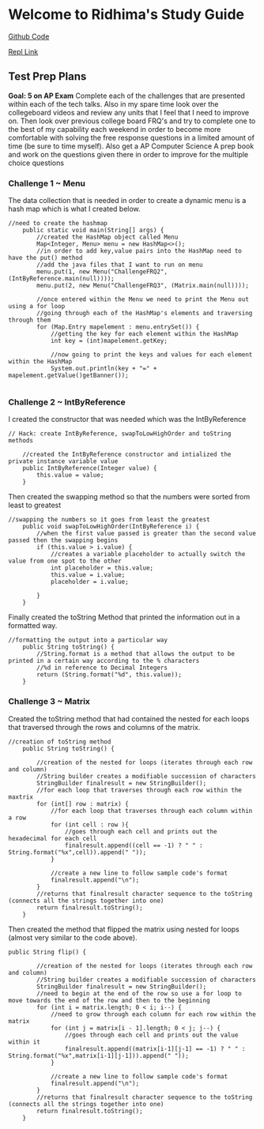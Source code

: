 # Welcome to Ridhima's Study Guide 

[Github Code](https://github.com/ridhimainukurti/triridhimainukurti/tree/master/src/main/java/challenges)

[Repl Link](https://replit.com/@ridhimainukurti/triridhimainukurti#src/main/java/challenges/Menu.java)

## Test Prep Plans 
**Goal: 5 on AP Exam**
Complete each of the challenges that are presented within each of the tech talks. Also in my spare time look over the collegeboard videos and review any units that I feel that I need to improve on. Then look over previous college board FRQ's and try to complete one to the best of my capability each weekend in order to become more comfortable with solving the free response questions in a limited amount of time (be sure to time myself). Also get a AP Computer Science A prep book and work on the questions given there in order to improve for the multiple choice questions


### Challenge 1 ~ Menu

The data collection that is needed in order to create a dynamic menu is a hash map which is what I created below. 
```
//need to create the hashmap
    public static void main(String[] args) {
        //created the HashMap object called Menu
        Map<Integer, Menu> menu = new HashMap<>();
        //in order to add key,value pairs into the HashMap need to have the put() method
        //add the java files that I want to run on menu
        menu.put(1, new Menu("ChallengeFRQ2", (IntByReference.main(null))));
        menu.put(2, new Menu("ChallengeFRQ3", (Matrix.main(null))));

        //once entered within the Menu we need to print the Menu out using a for loop
        //going through each of the HashMap's elements and traversing through them
        for (Map.Entry mapelement : menu.entrySet()) {
            //getting the key for each element within the HashMap
            int key = (int)mapelement.getKey;

            //now going to print the keys and values for each element within the HashMap
            System.out.println(key + "=" + mapelement.getValue()getBanner());
            
```

### Challenge 2 ~ IntByReference

I created the constructor that was needed which was the IntByReference
```
// Hack: create IntByReference, swapToLowHighOrder and toString methods

    //created the IntByReference constructor and intialized the private instance variable value
    public IntByReference(Integer value) {
        this.value = value;
    }
```

Then created the swapping method so that the numbers were sorted from least to greatest 
```
//swapping the numbers so it goes from least the greatest
    public void swapToLowHighOrder(IntByReference i) {
        //when the first value passed is greater than the second value passed then the swapping begins
        if (this.value > i.value) {
            //creates a variable placeholder to actually switch the value from one spot to the other
            int placeholder = this.value;
            this.value = i.value;
            placeholder = i.value;

        }
    }
```

Finally created the toString Method that printed the information out in a formatted way. 
```
//formatting the output into a particular way
    public String toString() {
        //String.format is a method that allows the output to be printed in a certain way according to the % characters
        //%d in reference to Decimal Integers
        return (String.format("%d", this.value));
    }
```

### Challenge 3 ~ Matrix

Created the toString method that had contained the nested for each loops that traversed through the rows and columns of the matrix. 
```
//creation of toString method
    public String toString() {

        //creation of the nested for loops (iterates through each row and column)
        //String builder creates a modifiable succession of characters
        StringBuilder finalresult = new StringBuilder();
        //for each loop that traverses through each row within the maxtrix
        for (int[] row : matrix) {
            //for each loop that traverses through each column within a row
            for (int cell : row ){
                //goes through each cell and prints out the hexadecimal for each cell
                finalresult.append((cell == -1) ? " " : String.format("%x",cell)).append(" "));
            }

            //create a new line to follow sample code's format
            finalresult.append("\n");
        }
        //returns that finalresult character sequence to the toString (connects all the strings together into one)
        return finalresult.toString();
    }
```

Then created the method that flipped the matrix using nested for loops (almost very similar to the code above). 
```
public String flip() {

        //creation of the nested for loops (iterates through each row and column)
        //String builder creates a modifiable succession of characters
        StringBuilder finalresult = new StringBuilder();
        //need to begin at the end of the row so use a for loop to move towards the end of the row and then to the beginning
        for (int i = matrix.length; 0 < i; i--) {
            //need to grow through each column for each row within the matrix
            for (int j = matrix[i - 1].length; 0 < j; j--) {
                //goes through each cell and prints out the value within it
                finalresult.append((matrix[i-1][j-1] == -1) ? " " : String.format("%x",matrix[i-1][j-1])).append(" "));
            }

            //create a new line to follow sample code's format
            finalresult.append("\n");
        }
        //returns that finalresult character sequence to the toString (connects all the strings together into one)
        return finalresult.toString();
    }
```

